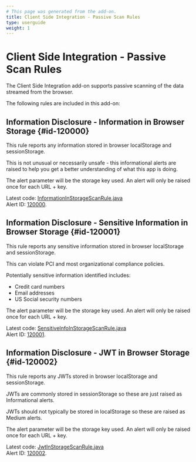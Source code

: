 ```yaml
---
# This page was generated from the add-on.
title: Client Side Integration - Passive Scan Rules
type: userguide
weight: 1
---
```


# Client Side Integration - Passive Scan Rules

The Client Side Integration add-on supports passive scanning of the data streamed from the browser.

The following rules are included in this add-on:

## Information Disclosure - Information in Browser Storage {#id-120000}

This rule reports any information stored in browser localStorage and sessionStorage.

This is not unusual or necessarily unsafe - this informational alerts are raised to help you get a better understanding of
what this app is doing.

The alert parameter will be the storage key used.
An alert will only be raised once for each URL + key.

Latest code: [InformationInStorageScanRule.java](https://github.com/zaproxy/zap-extensions/tree/main/addOns/client/src/main/java/org/zaproxy/addon/client/pscan/InformationInStorageScanRule.java)  
Alert ID: [120000](/docs/alerts/120000/).

## Information Disclosure - Sensitive Information in Browser Storage {#id-120001}

This rule reports any sensitive information stored in browser localStorage and sessionStorage.

This can violate PCI and most organizational compliance policies.

Potentially sensitive information identified includes:

* Credit card numbers
* Email addresses
* US Social security numbers

The alert parameter will be the storage key used. An alert will only be raised once for each URL + key.

Latest code: [SensitiveInfoInStorageScanRule.java](https://github.com/zaproxy/zap-extensions/tree/main/addOns/client/src/main/java/org/zaproxy/addon/client/pscan/SensitiveInfoInStorageScanRule.java)  
Alert ID: [120001](/docs/alerts/120001/).

## Information Disclosure - JWT in Browser Storage {#id-120002}

This rule reports any JWTs stored in browser localStorage and sessionStorage.

JWTs are commonly stored in sessionStorage so these are just raised as Informational alerts.

JWTs should not typically be stored in localStorage so these are raised as Medium alerts.

The alert parameter will be the storage key used.
An alert will only be raised once for each URL + key.

Latest code: [JwtInStorageScanRule.java](https://github.com/zaproxy/zap-extensions/tree/main/addOns/client/src/main/java/org/zaproxy/addon/client/pscan/JwtInStorageScanRule.java)  
Alert ID: [120002](/docs/alerts/120002/).
